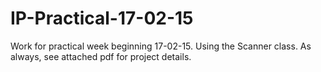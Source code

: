 # IP-Practical-17-02-15
Work for practical week beginning 17-02-15. Using the Scanner class. As always, see attached pdf for project details.
